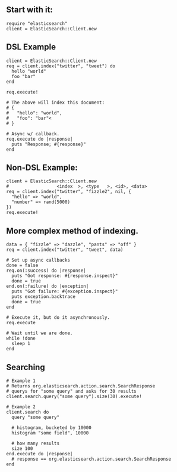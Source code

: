 
## Start with it:

    require "elasticsearch"
    client = ElasticSearch::Client.new

## DSL Example

    client = ElasticSearch::Client.new
    req = client.index("twitter", "tweet") do
      hello "world"     
      foo "bar"
    end

    req.execute!

    # The above will index this document:
    # {
    #   "hello": "world",
    #   "foo": "bar"<
    # }

    # Async w/ callback.
    req.execute do |response|
      puts "Response; #{response}"
    end

## Non-DSL Example:

    client = ElasticSearch::Client.new
    #                  <index  >, <type   >, <id>, <data>
    req = client.index("twitter", "fizzle2", nil, {
      "hello" => "world",
      "number" => rand(5000)
    })
    req.execute!

## More complex method of indexing.

    data = { "fizzle" => "dazzle", "pants" => "off" }
    req = client.index("twitter", "tweet", data)

    # Set up async callbacks
    done = false
    req.on(:success) do |response|
      puts "Got response: #{response.inspect}"
      done = true
    end.on(:failure) do |exception|
      puts "Got failure: #{exception.inspect}"
      puts exception.backtrace
      done = true
    end

    # Execute it, but do it asynchronously.
    req.execute

    # Wait until we are done.
    while !done
      sleep 1
    end

## Searching

    # Example 1
    # Returns org.elasticsearch.action.search.SearchResponse
    # querys for "some query" and asks for 30 results
    client.search.query("some query").size(30).execute!

    # Example 2
    client.search do
      query "some query"

      # histogram, bucketed by 10000
      histogram "some field", 10000

      # how many results
      size 100
    end.execute do |response|
      # response == org.elasticsearch.action.search.SearchResponse
    end
